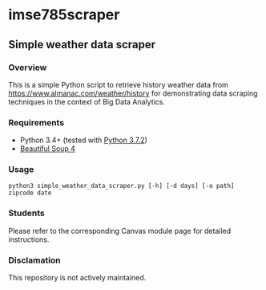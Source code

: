 # imse785scraper

## Simple weather data scraper

### Overview
This is a simple Python script to retrieve history weather data from https://www.almanac.com/weather/history for demonstrating data scraping techniques in the context of Big Data Analytics.

### Requirements
  - Python 3.4+ (tested with [Python 3.7.2](https://www.python.org/downloads/release/python-372/))
  - [Beautiful Soup 4](https://www.crummy.com/software/BeautifulSoup/bs4/doc/)

### Usage
```
python3 simple_weather_data_scraper.py [-h] [-d days] [-o path] zipcode date
```

### Students
Please refer to the corresponding Canvas module page for detailed instructions.

### Disclamation
This repository is not actively maintained.    
